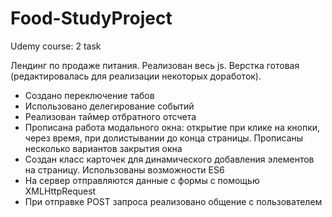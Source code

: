 # Food-StudyProject
Udemy course: 2 task

Лендинг по продаже питания. Реализован весь js. Верстка готовая (редактировалась для реализации некоторых доработок).

- Создано переключение табов 
- Использовано делегирование событий
- Реализован таймер отбратного отсчета
- Прописана работа модального окна: открытие при клике на кнопки, через время, при долистывании до конца страницы. Прописаны несколько вариантов закрытия окна
- Создан класс карточек для динамического добавления элементов на страницу. Использованы возможности ES6
- На сервер отправляются данные с формы с помощью XMLHttpRequest
- При отправке POST запроса реализовано общение с пользователем
